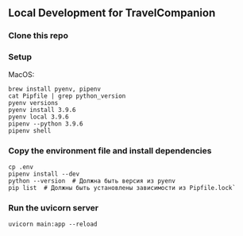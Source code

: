 ## Local Development for TravelCompanion

### Clone this repo

### Setup
MacOS:
```shell
brew install pyenv, pipenv
cat Pipfile | grep python_version
pyenv versions
pyenv install 3.9.6
pyenv local 3.9.6
pipenv --python 3.9.6
pipenv shell
```

### Copy the environment file and install dependencies
```shell
cp .env
pipenv install --dev
python --version  # Должна быть версия из pyenv
pip list  # Должны быть установлены зависимости из Pipfile.lock`
```

### Run the uvicorn server
```shell
uvicorn main:app --reload
```
